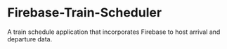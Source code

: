 # Firebase-Train-Scheduler
A train schedule application that incorporates Firebase to host arrival and departure data. 
